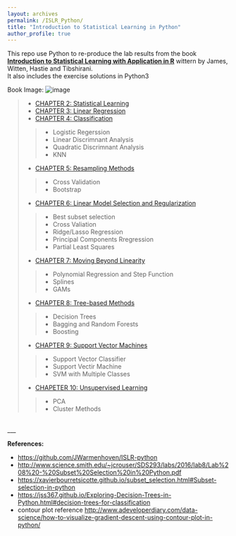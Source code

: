 ```yaml
---
layout: archives
permalink: /ISLR_Python/
title: "Introduction to Statistical Learning in Python"
author_profile: true
---
```

This repo use Python to re-produce the lab results from the book [**Introduction to Statistical Learning with Application in R**](https://www-bcf.usc.edu/~gareth/ISL/) wittern by James, Witten, Hastie and Tibshirani. <br>It also includes the exercise solutions in Python3

Book Image: ![image](https://github.com/junyanyao/ISLR_Python/blob/master/Dataset/image.png)

>* [CHAPTER 2: Statistical Learning](https://github.com/junyanyao/ISLR_Python/blob/master/Ch2%20Statistical%20Learning%20Lab.ipynb)
>* [CHAPTER 3: Linear Regression](https://github.com/junyanyao/ISLR_Python/blob/master/Ch3%20Linear%20Regression.ipynb)
>* [CHAPTER 4: Classification](https://github.com/junyanyao/ISLR_Python/blob/master/Ch4%20Classification.ipynb)
>>* Logistic Regerssion
>>* Linear Discrimnant Analysis
>>* Quadratic Discrimnant Analysis
>>* KNN
>* [CHAPTER 5: Resampling Methods](https://github.com/junyanyao/ISLR_Python/blob/master/Ch5%20Resampling%20Methods.ipynb)
>>* Cross Validation
>>* Bootstrap
>* [CHAPTER 6: Linear Model Selection and Regularization](https://github.com/junyanyao/ISLR_Python/blob/master/Ch6%20Linear%20Model%20Selection%20and%20Regularization.ipynb)
>>* Best subset selection
>>* Cross Valiation
>>* Ridge/Lasso Regression
>>* Principal Components Rregression
>>* Partial Least Squares
>* [CHAPTER 7: Moving Beyond Linearity](https://github.com/junyanyao/ISLR_Python/blob/master/Ch7%20Move%20beyond%20Linearity.ipynb)
>>* Polynomial Regression and Step Function
>>* Splines
>>* GAMs
>* [CHAPTER 8: Tree-based Methods](https://github.com/junyanyao/ISLR_Python/blob/master/Ch8%20Tree%20Based%20Methods.ipynb)
>>* Decision Trees
>>* Bagging and Random Forests
>>* Boosting
>* [CHAPTER 9: Support Vector Machines](https://github.com/junyanyao/ISLR_Python/blob/master/Ch9%20Support%20Vector%20Machine.ipynb)
>>* Support Vector Classifier
>>* Support Vectir Machine
>>* SVM with Multiple Classes
>* [CHAPETER 10: Unsupervised Learning](https://github.com/junyanyao/ISLR_Python/blob/master/Ch10%20Unsupervised%20Learning.ipynb)
>>* PCA
>>* Cluster Methods



<br>
___

**References:**
* https://github.com/JWarmenhoven/ISLR-python
* http://www.science.smith.edu/~jcrouser/SDS293/labs/2016/lab8/Lab%208%20-%20Subset%20Selection%20in%20Python.pdf
* https://xavierbourretsicotte.github.io/subset_selection.html#Subset-selection-in-python
* https://jss367.github.io/Exploring-Decision-Trees-in-Python.html#decision-trees-for-classification
* contour plot reference http://www.adeveloperdiary.com/data-science/how-to-visualize-gradient-descent-using-contour-plot-in-python/



